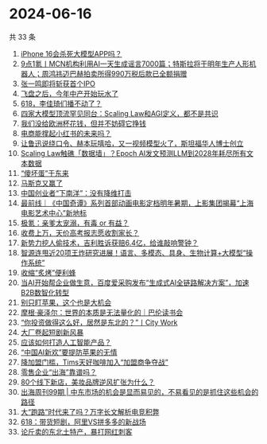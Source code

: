 # 2024-06-16

共 33 条

<!-- BEGIN 36KR -->
<!-- 最后更新时间 2024-06-16 04:00:59 +0800 -->
1. [iPhone 16会杀死大模型APP吗？](https://36kr.com/p/2820520862025987)
1. [9点1氪丨MCN机构利用AI一天生成谣言7000篇；特斯拉将于明年生产人形机器人；周鸿祎迈巴赫拍卖所得990万税后款已全额捐赠](https://36kr.com/p/2820327432178179)
1. [张一鸣即将斩获首个IPO](https://36kr.com/p/2819671411362055)
1. [飞盘之后，今年中产开始玩水了](https://36kr.com/p/2819753705425415)
1. [618，李佳琦们播不动了？](https://36kr.com/p/2819795231595400)
1. [四家大模型顶流罕见同台：Scaling Law和AGI定义，都不是共识](https://36kr.com/p/2819828712589832)
1. [我们没给欧洲杯花钱，但并不妨碍它挣钱](https://36kr.com/p/2820284957460996)
1. [电商能撑起小红书的未来吗？](https://36kr.com/p/2819437858523651)
1. [让鲁迅说绕口令、赫本玩嘻哈，又一视频模型火了，斯坦福华人博士创立](https://36kr.com/p/2819732968573447)
1. [Scaling Law触礁「数据墙」？Epoch AI发文预测LLM到2028年耗尽所有文本数据](https://36kr.com/p/2819694504937984)
1. [“傻坏蛋”于东来](https://36kr.com/p/2817475418458375)
1. [马斯克又赢了](https://36kr.com/p/2819598400801284)
1. [中国创业者“下南洋”：没有降维打击](https://36kr.com/p/2815288395876614)
1. [最前线｜《中国奇谭》系列首部动画电影定档明年暑期，上影集团揭幕“上海电影艺术中心”新地标](https://36kr.com/p/2820724444531206)
1. [极氪：亲爹太宠溺，有毒 or 有益？](https://36kr.com/p/2819587891153415)
1. [收费上万，天价高考报志愿收割家长？](https://36kr.com/p/2816209928931840)
1. [新势力挖人偷技术，吉利胜诉获赔6.4亿，给谁敲响警钟？](https://36kr.com/p/2820352834029832)
1. [智源连甩近20项王炸研究进展！语言、多模态、具身、生物计算+大模型“操作系统”](https://36kr.com/p/2819710436772103)
1. [收缩“炙烤”便利蜂](https://36kr.com/p/2819662991198470)
1. [当AI开始帮企业做生意，百度爱采购发布“生成式AI全链路解决方案”，加速B2B数智化转型](https://36kr.com/p/2820521866742020)
1. [别只盯苹果，这个也是大机会](https://36kr.com/p/2819595039361545)
1. [摩根·豪泽尔：世界的本质是无法量化的｜巴伦读书会](https://36kr.com/p/2810638239156481)
1. [“你投资做得这么好，居然是东北的？”丨City Work](https://36kr.com/p/2820500375177478)
1. [大厂卷起短剧新风暴](https://36kr.com/p/2820489206385157)
1. [应该如何打造人工智能产品？](https://36kr.com/p/2816514831649026)
1. [“中国AI新欢”要提防苹果的无情](https://36kr.com/p/2820455941900808)
1. [降加盟门槛，Tims天好咖啡加入“加盟商争夺战”](https://36kr.com/p/2819667156355333)
1. [零售企业“出海”靠谱吗？](https://36kr.com/p/2816827220773385)
1. [80个线下新店，美妆品牌逆风扩张为什么？](https://36kr.com/p/2818968899049859)
1. [出海周刊99期 | 中东市场的机会是显而易见的，不易看见的是抓住这些机会的路径](https://36kr.com/p/2819597498452485)
1. [大“跑路”时代来了吗？万字长文解析电竞积弊](https://36kr.com/p/2819810723121408)
1. [618：带货短剧，阿里VS拼多多的新战场](https://36kr.com/p/2819584509872649)
1. [论斤卖的东北土特产，暴打网红刺客](https://36kr.com/p/2820766886300162)
<!-- END 36KR -->
